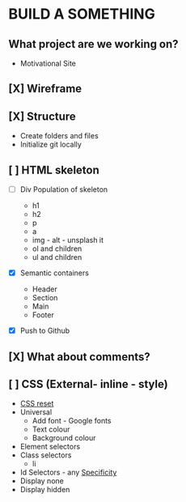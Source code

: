 # BUILD A SOMETHING

## What project are we working on?

- Motivational Site

## [X] Wireframe

## [X] Structure

- Create folders and files
- Initialize git locally

## [ ] HTML skeleton

- [ ] Div Population of skeleton
  - h1
  - h2
  - p
  - a
  - img - alt - unsplash it
  - ol and children
  - ul and children

- [X] Semantic containers

  - Header
  - Section
  - Main
  - Footer

- [X] Push to Github

## [X] What about comments?

## [ ] CSS (External- inline - style)

- [CSS reset](https://www.joshwcomeau.com/css/custom-css-reset/)
- Universal
  - Add font - Google fonts
  - Text colour
  - Background colour
- Element selectors
- Class selectors
  - li
- Id Selectors - any
  [Specificity](https://web.dev/learn/css/specificity/)
- Display none
- Display hidden
